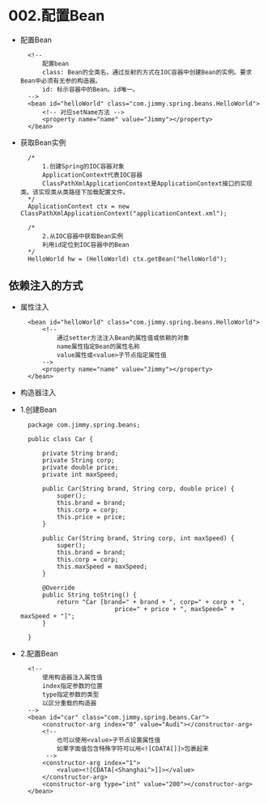 # 002.配置Bean

* 配置Bean

		<!-- 
			配置bean 
			class: Bean的全类名，通过反射的方式在IOC容器中创建Bean的实例。要求Bean中必须有无参的构造器。
			id: 标示容器中的Bean。id唯一。
		-->
		<bean id="helloWorld" class="com.jimmy.spring.beans.HelloWorld">
			<!-- 对应setName方法 -->
			<property name="name" value="Jimmy"></property>
		</bean>

* 获取Bean实例

		/*
			1.创建Spring的IOC容器对象
			ApplicationContext代表IOC容器
			ClassPathXmlApplicationContext是ApplicationContext接口的实现类。该实现类从类路径下加载配置文件。
		*/
		ApplicationContext ctx = new ClassPathXmlApplicationContext("applicationContext.xml");
		
		/*
			2.从IOC容器中获取Bean实例
			利用id定位到IOC容器中的Bean
		*/
		HelloWorld hw = (HelloWorld) ctx.getBean("helloWorld");

## 依赖注入的方式

* 属性注入

		<bean id="helloWorld" class="com.jimmy.spring.beans.HelloWorld">
			<!-- 
				通过setter方法注入Bean的属性值或依赖的对象
				name属性指定Bean的属性名称
				value属性或<value>子节点指定属性值 
			-->
			<property name="name" value="Jimmy"></property>
		</bean>
		
* 构造器注入

* 1.创建Bean

		package com.jimmy.spring.beans;
		
		public class Car {
			
			private String brand;
			private String corp;
			private double price;
			private int maxSpeed;
			
			public Car(String brand, String corp, double price) {
				super();
				this.brand = brand;
				this.corp = corp;
				this.price = price;
			}
		
			public Car(String brand, String corp, int maxSpeed) {
				super();
				this.brand = brand;
				this.corp = corp;
				this.maxSpeed = maxSpeed;
			}
		
			@Override
			public String toString() {
				return "Car [brand=" + brand + ", corp=" + corp + ", 
								price=" + price + ", maxSpeed=" + maxSpeed + "]";
			}
			
		}

* 2.配置Bean

		<!-- 
			使用构造器注入属性值
			index指定参数的位置
			type指定参数的类型
			以区分重载的构造器
		-->
		<bean id="car" class="com.jimmy.spring.beans.Car">
			<constructor-arg index="0" value="Audi"></constructor-arg>
			<!-- 
				也可以使用<value>子节点设置属性值
				如果字面值包含特殊字符可以用<![CDATA[]]>包裹起来
			 -->
			<constructor-arg index="1">
				<value><![CDATA[<Shanghai^>]]></value>
			</constructor-arg>
			<constructor-arg type="int" value="200"></constructor-arg>
		</bean>

